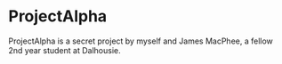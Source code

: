 # ProjectAlpha
ProjectAlpha is a secret project by myself and James MacPhee, a fellow 2nd year student at Dalhousie.
